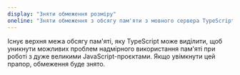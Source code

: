 ```yaml
---
display: "Зняти обмеження розміру"
oneline: "Зняти обмеження з обсягу пам'яти з мовного сервера TypeScript"
---
```


Існує верхня межа обсягу пам'яті, яку TypeScript може виділити, щоб уникнути можливих проблем надмірного використання пам'яті при роботі з дуже великими JavaScript-проєктами. Якщо увімкнути цей прапор, обмеження буде знято.
